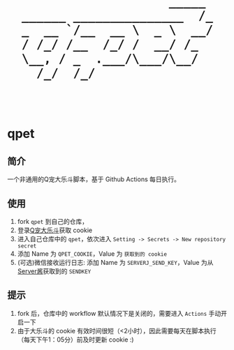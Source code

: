 <h1 align="center">
  <pre>
                    _____ 
______ _______________  /_
_  __ `/__  __ \  _ \  __/
/ /_/ /__  /_/ /  __/ /_  
\__, / _  .___/\___/\__/  
  /_/  /_/                

  </pre>
</h1>

# qpet

## 简介

一个非通用的Q宠大乐斗脚本，基于 Github Actions 每日执行。

## 使用

1. fork `qpet` 到自己的仓库，
2. 登录[Q宠大乐斗](https://dld.qzapp.z.qq.com/qpet/cgi-bin/phonepk?cmd=index&channel=0)获取 cookie
3. 进入自己仓库中的 `qpet`，依次进入 `Setting -> Secrets -> New repository secret`
4. 添加 Name 为 `QPET_COOKIE`，Value 为 `获取到的 cookie`
5. (可选)微信接收运行日志: 添加 Name 为 `SERVERJ_SEND_KEY`，Value 为从[Server酱](https://sct.ftqq.com/)获取到的 `SENDKEY`

## 提示

1. fork 后，仓库中的 workflow 默认情况下是关闭的，需要进入 `Actions` 手动开启一下
2. 由于大乐斗的 cookie 有效时间很短（<2小时），因此需要每天在脚本执行（每天下午1：05分）前及时更新 cookie :)
